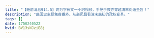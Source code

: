 ```yaml
---
title: "【睡前消息914.5】两万字长文一小时视频，手把手教你穿越清末伪造圣旨！"
description: "民国史主题免费番外，从赵凤昌看清末民初的政权变革。"
tags: []
date: 1750240522
bvid: BV13sNJziE8j
---
```



